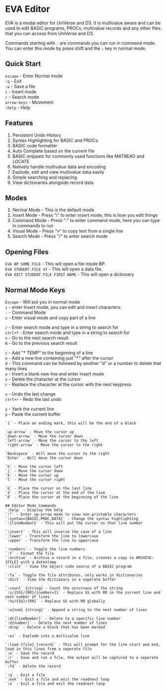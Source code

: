 # EVA Editor

EVA is a modal editor for UniVerse and D3. It is multivalue aware and can be used to edit BASIC programs, PROCs, multivalue records and any other files that you can access from UniVerse and D3.

Commands starting with `:` are commands you can run in command mode. You can enter this mode by press shift and the `:` key in normal mode.

## Quick Start
`escape` - Enter Normal mode  
`:q` - Exit  
`:w` - Save a file  
`i` - Insert mode  
`/` - Search mode  
`arrow-keys` - Movement  
`:help` - Help

## Features
1. Persistent Undo History
2. Syntax Highlighting for BASIC and PROCs
3. BASIC code formatter
4. Auto Complete based on the current file
5. BASIC snippets for commonly used functions like MATREAD and LOCATE
6. Natively handle multivalue data and encoding
7. Explode, edit and view multivalue data easily
8. Simple searching and replacing
9. View dictionaries alongside record data

## Modes
1. Normal Mode - This is the default mode  
2. Insert Mode - Press "i" to enter insert mode, this is how you edit things  
3. Command Mode - Press ":" to enter command mode, here you can type in commands to run  
4. Visual Mode -  Press "v" to copy text from a single line  
5. Search Mode - Press "/" to enter search mode  

## Opening Files
`EVA BP SOME.FILE` - This will open a file inside BP.  
`EVA STUDENT.FILE 47` - This will open a data file.  
`EVA DICT STUDENT.FILE FIRST.NAME` - This will open a dictionary  

## Normal Mode Keys
`Escape` - Will put you in normal mode  
`i` - enter Insert mode, you can edit and insert characters  
`:` - Command Mode  
`v` - Enter visual mode and copy part of a line  

`/` - Enter search mode and type in a string to search for  
`ctrl+f` - Enter search mode and type in a string to search for  
`n` - Go to the next search result  
`N` - Go to the previous search result  

`c` - Add "* TEMP" to the beginning of a line  
`e` - Add a new line containing just "*" after the cursor  
`d` - This command can be followed by another "d" or a number to delete that many lines  
`o` - Insert a blank new line and enter insert mode  
`x` - Delete the character at the cursor  
`r` - Replace the character at the cursor with the next keypress  

`u` - Undo the last change  
`ctrl+r` - Redo the last undo  

`y` - Yank the current line  
`p` - Paste the current buffer  
``` - Place a starting mark, the will be the starting line for a block  
`1` - Place an ending mark, this will be the end of a block  

`up-arrow` - Move the cursor up  
`down-arrow` - Move the cursor down  
`left-arrow` - Move the cursor to the left  
`right-arrow` - Move the cursor to the right  

`Backspace` - Will move the cursor to the right  
`Enter` - Will move the cursor down  

`h` - Move the cursor left    
`j` - Move the cursor down    
`k` - Move the cursor up  
`l` - Move the cursor right  

`G` - Place the cursor on the last line  
`$` - Place the cursor at the end of the line  
`0` - Place the cursor at the beginning of the line  

## Editor Mode Commands
`:help` - Display the help  
`:^` - Enter up-arrow mode to view non-printable characters  
`:syntax={BASIC,PROC,DATA}` - Change the syntax highlighting  
`:{lineNumber}` - This will put the cursor on that line number  

`:invert` - This will inverse the case of a line  
`:lower` - Transform the line to lowercase  
`:upper` - Transform the line to uppercase  

`:numbers` - Toggle the line numbers   
`:f` - Format the file  
`:archive` - Archive a record in a file, creates a copy to ARCHIVE-{FILE} with a datestamp  
`:vlist` - View the object code source of a BASIC program  

`:fa` - Toggle the file attributes, only works in dictionaries  
`:dict` - View the dictionary in a seperate buffer  

`:count` {string} - Count the occurnace of the string  
`:s/{SS}/{RR}/{number=1}` - Replace SS with RR in the current line and next number of lines  
`:%s/{SS}/{RR}` - Replace SS with RR globally  

`:a{num} {string}` - Append a string to the next number of lines  

`:dt{lineNumber}` - Delete to a specific line number  
`:d{number}` - Delete the next number of lines  
`:drop` - Delete a block that has been marked  

`:ev` - Explode into a multivalue line  

`:load {file} {record}` - This will prompt for the line start and end, load in this lines from a seperate file  
`:w` - Save the record  
`:r` - Save and run a file, the output will be captured to a seperate buffer  
`:fd` - Delete the record  

`:q` - Exit a file  
`:exk` - Exit a file and exit the readnext loop  
`:x` - Exit a file and exit the readnext loop  
